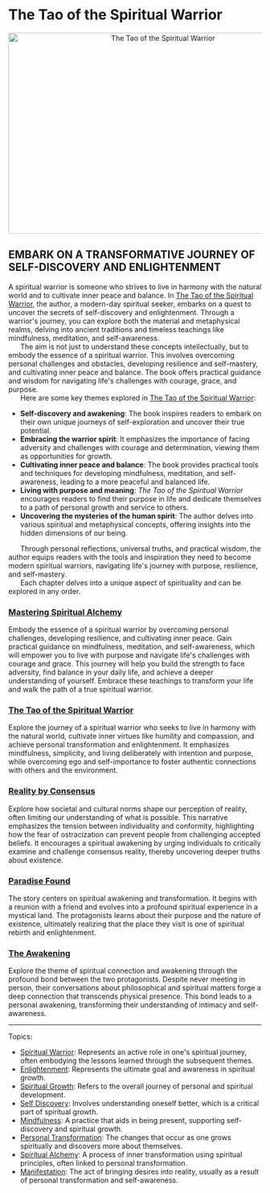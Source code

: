 # The Tao of the Spiritual Warrior

<p align="center">
<img align="center" src="https://spiritual-warrior.org/image/the-tao-of-the-spiritual-warrior.webp" alt="The Tao of the Spiritual Warrior" width="600" height="400"/>
</p>

## **EMBARK ON A TRANSFORMATIVE JOURNEY OF SELF-DISCOVERY AND ENLIGHTENMENT**

A spiritual warrior is someone who strives to live in harmony with the natural world and to cultivate inner peace and balance.  In [The Tao of the Spiritual Warrior](https://spiritual-warrior.org), the author, a modern-day spiritual seeker, embarks on a quest to uncover the secrets of self-discovery and enlightenment. Through a warrior's journey, you can explore both the material and metaphysical realms, delving into ancient traditions and timeless teachings like mindfulness, meditation, and self-awareness.<br>
&nbsp;&nbsp;&nbsp;&nbsp;&nbsp;&nbsp;The aim is not just to understand these concepts intellectually, but to embody the essence of a spiritual warrior. This involves overcoming personal challenges and obstacles, developing resilience and self-mastery, and cultivating inner peace and balance. The book offers practical guidance and wisdom for navigating life's challenges with courage, grace, and purpose. <br>
&nbsp;&nbsp;&nbsp;&nbsp;&nbsp;&nbsp;Here are some key themes explored in [The Tao of the Spiritual Warrior](https://youtu.be/2MiXdIs2DM0):

- **Self-discovery and awakening**: The book inspires readers to embark on their own unique journeys of self-exploration and uncover their true potential.
- **Embracing the warrior spirit**: It emphasizes the importance of facing adversity and challenges with courage and determination, viewing them as opportunities for growth.
- **Cultivating inner peace and balance**: The book provides practical tools and techniques for developing mindfulness, meditation, and self-awareness, leading to a more peaceful and balanced life.
- **Living with purpose and meaning**: *The Tao of the Spiritual Warrior* encourages readers to find their purpose in life and dedicate themselves to a path of personal growth and service to others.
- **Uncovering the mysteries of the human spirit**: The author delves into various spiritual and metaphysical concepts, offering insights into the hidden dimensions of our being.

&nbsp;&nbsp;&nbsp;&nbsp;&nbsp;&nbsp;Through personal reflections, universal truths, and practical wisdom, the author equips readers with the tools and inspiration they need to become modern spiritual warriors, navigating life's journey with purpose, resilience, and self-mastery.<br>
&nbsp;&nbsp;&nbsp;&nbsp;&nbsp;&nbsp;Each chapter delves into a unique aspect of spirituality and can be explored in any order.

### [Mastering Spiritual Alchemy](https://spiritual-warrior.org/book/the-tao-of-the-spiritual-warrior-mobile.pdf#page=5)

Embody the essence of a spiritual warrior by overcoming personal challenges, developing resilience, and cultivating inner peace. Gain practical guidance on mindfulness, meditation, and self-awareness, which will empower you to live with purpose and navigate life's challenges with courage and grace. This journey will help you build the strength to face adversity, find balance in your daily life, and achieve a deeper understanding of yourself. Embrace these teachings to transform your life and walk the path of a true spiritual warrior.

### [The Tao of the Spiritual Warrior](https://spiritual-warrior.org/book/the-tao-of-the-spiritual-warrior-mobile.pdf#page=10)

Explore the journey of a spiritual warrior who seeks to live in harmony with the natural world, cultivate inner virtues like humility and compassion, and achieve personal transformation and enlightenment. It emphasizes mindfulness, simplicity, and living deliberately with intention and purpose, while overcoming ego and self-importance to foster authentic connections with others and the environment.

### [Reality by Consensus](https://spiritual-warrior.org/book/the-tao-of-the-spiritual-warrior-mobile.pdf#page=71)

Explore how societal and cultural norms shape our perception of reality, often limiting our understanding of what is possible. This narrative emphasizes the tension between individuality and conformity, highlighting how the fear of ostracization can prevent people from challenging accepted beliefs. It encourages a spiritual awakening by urging individuals to critically examine and challenge consensus reality, thereby uncovering deeper truths about existence.

### [Paradise Found](https://spiritual-warrior.org/book/the-tao-of-the-spiritual-warrior-mobile.pdf#page=101)

The story centers on spiritual awakening and transformation. It begins with a reunion with a friend and evolves into a profound spiritual experience in a mystical land. The protagonists learns about their purpose and the nature of existence, ultimately realizing that the place they visit is one of spiritual rebirth and enlightenment.

### [The Awakening](https://spiritual-warrior.org/book/the-tao-of-the-spiritual-warrior-mobile.pdf#page=119)

Explore the theme of spiritual connection and awakening through the profound bond between the two protagonists. Despite never meeting in person, their conversations about philosophical and spiritual matters forge a deep connection that transcends physical presence. This bond leads to a personal awakening, transforming their understanding of intimacy and self-awareness.

---

Topics:

- [Spiritual Warrior](https://github.com/topics/spiritual-warrior): Represents an active role in one's spiritual journey, often embodying the lessons learned through the subsequent themes.
- [Enlightenment](https://github.com/topics/enlightment): Represents the ultimate goal and awareness in spiritual growth.
- [Spiritual Growth](https://github.com/topics/spiritual-growth): Refers to the overall journey of personal and spiritual development.
- [Self Discovery](https://github.com/topics/self-discovery): Involves understanding oneself better, which is a critical part of spiritual growth.
- [Mindfulness](https://github.com/topics/mindfullness): A practice that aids in being present, supporting self-discovery and spiritual growth.
- [Personal Transformation](https://github.com/topics/personal-transformation): The changes that occur as one grows spiritually and discovers more about themselves.
- [Spiritual Alchemy](https://github.com/topics/spiritual-alchemy): A process of inner transformation using spiritual principles, often linked to personal transformation.
- [Manifestation](https://github.com/topics/manifestation): The act of bringing desires into reality, usually as a result of personal transformation and self-awareness.
